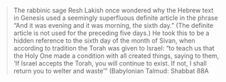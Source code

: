 <html><body><blockquote><p>The rabbinic sage Resh Lakish once wondered why the Hebrew text in Genesis used a seemingly superfluous definite article in the phrase “And it was evening and it was morning, the sixth day.” (The definite article is not used for the preceding five days.) He took this to be a hidden reference to the sixth day of the month of Sivan, when according to tradition the Torah was given to Israel: “to teach us that the Holy One made a condition with all created things, saying to them, ‘If Israel accepts the Torah, you will continue to exist. If not, I shall return you to welter and waste’” (Babylonian Talmud: Shabbat 88A</p></blockquote></body></html>
